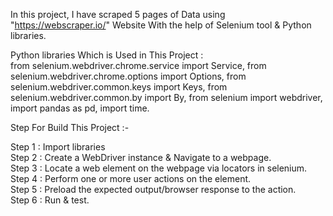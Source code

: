 In this project, I have scraped 5 pages of Data using "https://webscraper.io/" Website With the help of Selenium tool & Python libraries.

Python libraries Which is Used in This Project :  
from selenium.webdriver.chrome.service import Service, 
from selenium.webdriver.chrome.options import Options, 
from selenium.webdriver.common.keys import Keys, 
from selenium.webdriver.common.by import By, 
from selenium import webdriver, 
import pandas as pd, 
import time.

Step For Build This Project :- 

Step 1 : Import libraries \
Step 2 : Create a WebDriver instance & Navigate to a webpage. \
Step 3 : Locate a web element on the webpage via locators in selenium. \
Step 4 : Perform one or more user actions on the element. \
Step 5 : Preload the expected output/browser response to the action. \
Step 6 : Run & test.
